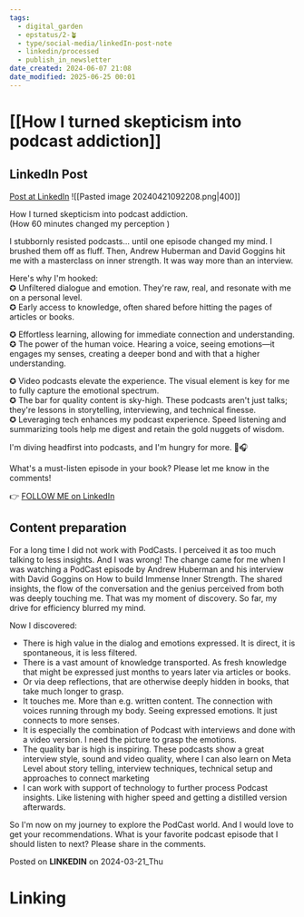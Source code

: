 ```yaml
---
tags:
  - digital_garden
  - epstatus/2-🪴
  - type/social-media/linkedIn-post-note
  - linkedin/processed
  - publish_in_newsletter
date_created: 2024-06-07 21:08
date_modified: 2025-06-25 00:01
---
```

# [[How I turned skepticism into podcast addiction]]

## LinkedIn Post

[Post at LinkedIn](https://www.linkedin.com/posts/sebastiankamilli_how-i-turned-skepticism-into-podcast-addiction-activity-7176487951441231873-MH9p?utm_source=share&utm_medium=member_desktop)
![[Pasted image 20240421092208.png|400]]  

How I turned skepticism into podcast addiction.  
(How 60 minutes changed my perception )  
  
I stubbornly resisted podcasts... until one episode changed my mind. I brushed them off as fluff. Then, Andrew Huberman and David Goggins hit me with a masterclass on inner strength. It was way more than an interview.  
  
Here's why I'm hooked:  
✪ Unfiltered dialogue and emotion. They're raw, real, and resonate with me on a personal level.  
✪ Early access to knowledge, often shared before hitting the pages of articles or books.  
  
✪ Effortless learning, allowing for immediate connection and understanding.  
✪ The power of the human voice. Hearing a voice, seeing emotions—it engages my senses, creating a deeper bond and with that a higher understanding.  
  
✪ Video podcasts elevate the experience. The visual element is key for me to fully capture the emotional spectrum.  
✪ The bar for quality content is sky-high. These podcasts aren't just talks; they're lessons in storytelling, interviewing, and technical finesse.  
✪ Leveraging tech enhances my podcast experience. Speed listening and summarizing tools help me digest and retain the gold nuggets of wisdom.  
  
I'm diving headfirst into podcasts, and I'm hungry for more. 🌌🎧  
  
What's a must-listen episode in your book? Please let me know in the comments!

👉 [FOLLOW ME on LinkedIn](https://www.linkedin.com/comm/mynetwork/discovery-see-all?usecase=PEOPLE_FOLLOWS&followMember=sebastiankamilli)

## Content preparation

For a long time I did not work with PodCasts. I perceived it as too much talking to less insights. And I was wrong! The change came for me when I was watching a PodCast episode by Andrew Huberman and his interview with David Goggins on How to build Immense Inner Strength. The shared insights, the flow of the conversation and the genius perceived from both was deeply touching me. 
That was my moment of discovery. So far, my drive for efficiency blurred my mind. 

Now I discovered:
+ There is high value in the dialog and emotions expressed. It is direct, it is spontaneous, it is less filtered.
+ There is a vast amount of knowledge transported. As fresh knowledge that might be expressed just months to years later via articles or books.
+ Or via deep reflections, that are otherwise deeply hidden in books, that take much longer to grasp.
+ It touches me. More than e.g. written content. The connection with voices running through my body. Seeing expressed emotions. It just connects to more senses.
+ It is especially the combination of Podcast with interviews and done with a video version. I need the picture to grasp the emotions.
+ The quality bar is high is inspiring. These podcasts show a great interview style, sound and video quality, where I can also learn on Meta Level about story telling, interview techniques, technical setup and approaches to connect marketing
+ I can work with support of technology to further process Podcast insights. Like listening with higher speed and getting a distilled version afterwards. 

So I'm now on my journey to explore the PodCast world. And I would love to get your recommendations. What is your favorite podcast episode that I should listen to next? Please share in the comments.

Posted on **LINKEDIN** on 2024-03-21_Thu

# Linking
